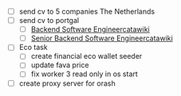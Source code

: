 - [ ] send cv to 5 companies The Netherlands
- [ ] send cv to portgal
	- [ ] [Backend Software Engineer](https://boards.greenhouse.io/catawiki/jobs/5758060)[catawiki](https://boards.greenhouse.io/catawiki) 
	- [ ] [Senior Backend Software Engineer](https://boards.greenhouse.io/catawiki/jobs/5758213)[catawiki](https://boards.greenhouse.io/catawiki)
- [ ] Eco task 
	- [ ] create financial eco wallet seeder
	- [ ] update fava price
	- [ ] fix worker 3 read only in os start
- [ ] create proxy server for orash